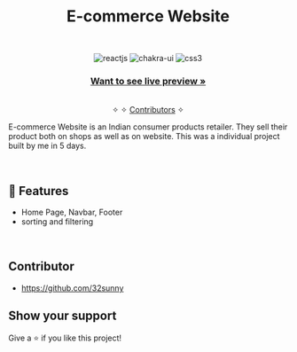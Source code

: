 <h1 align="center">E-commerce Website</h1> 
<br />
<p align="center">
     <img src="https://img.shields.io/badge/React-20232A?style=for-the-badge&logo=react&logoColor=61DAFB" alt="reactjs" />
    <img src="https://img.shields.io/badge/Chakra%20UI-3bc7bd?style=for-the-badge&logo=chakraui&logoColor=white" alt="chakra-ui"/>
    <img src="https://img.shields.io/badge/CSS3-1572B6?style=for-the-badge&logo=css3&logoColor=white" alt="css3"/>   

</p>

<h3 align="center"><a href="https://splendorous-piroshki-b5069f.netlify.app/"><strong>Want to see live preview »</strong></a></h3>

<p align="center"> 
    <br />&#10023;
     &#10023;     
    <a href="#Contributor">Contributors</a> &#10023;
  </p>
  
E-commerce Website is an Indian consumer products retailer. They sell their product both on shops as well as on website. This was a individual project built by me in 5 days.
  

<br />


## 🚀 Features
- Home Page, Navbar, Footer
- sorting and filtering


<br/>

## Contributor

- https://github.com/32sunny




## Show your support

Give a ⭐ if you like this project!

